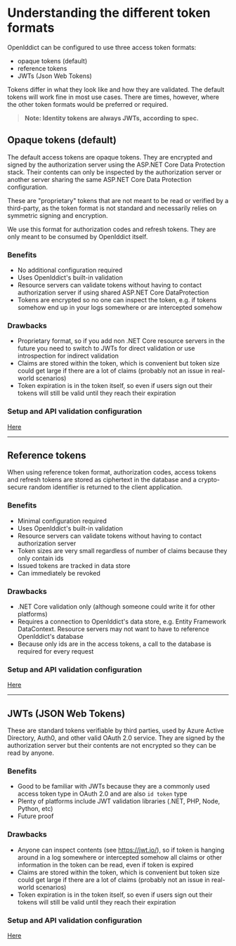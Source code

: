 # Understanding the different token formats

OpenIddict can be configured to use three access token formats:

- opaque tokens (default)
- reference tokens
- JWTs (Json Web Tokens)
 
Tokens differ in what they look like and how they are validated. The default tokens will work fine in most use cases. There are times, however, where the other token formats would be preferred or required.
 
> **Note: Identity tokens are always JWTs, according to spec.**

## Opaque tokens (default)

The default access tokens are opaque tokens. They are encrypted and signed by the authorization server using the ASP.NET Core Data Protection stack. Their contents can only be inspected by the authorization server or another server sharing the same ASP.NET Core Data Protection configuration.

These are "proprietary" tokens that are not meant to be read or verified by a third-party, as the token format is not standard and necessarily relies on symmetric signing and encryption.

We use this format for authorization codes and refresh tokens. They are only meant to be consumed by OpenIddict itself.

### Benefits
- No additional configuration required
- Uses OpenIddict's built-in validation
- Resource servers can validate tokens without having to contact authorization server if using shared ASP.NET Core DataProtection
- Tokens are encrypted so no one can inspect the token, e.g. if tokens somehow end up in your logs somewhere or are intercepted somehow

### Drawbacks
- Proprietary format, so if you add non .NET Core resource servers in the future you need to switch to JWTs for direct validation or use introspection for indirect validation
- Claims are stored within the token, which is convenient but token size could get large if there are a lot of claims (probably not an issue in real-world scenarios)
- Token expiration is in the token itself, so even if users sign out their tokens will still be valid until they reach their expiration

### Setup and API validation configuration
[Here](../configuration/token-setup-and-validation.md#default-configuration-opaque-tokens)

---

## Reference tokens
When using reference token format, authorization codes, access tokens and refresh tokens are stored as ciphertext in the database and a crypto-secure random identifier is returned to the client application.
    
### Benefits
- Minimal configuration required
- Uses OpenIddict's built-in validation
- Resource servers can validate tokens without having to contact authorization server
- Token sizes are very small regardless of number of claims because they only contain ids
- Issued tokens are tracked in data store
- Can immediately be revoked

### Drawbacks
- .NET Core validation only (although someone could write it for other platforms)
- Requires a connection to OpenIddict's data store, e.g. Entity Framework DataContext. Resource servers may not want to have to reference OpenIddict's database
- Because only ids are in the access tokens, a call to the database is required for every request

### Setup and API validation configuration
[Here](../configuration/token-setup-and-validation.md#reference-token-format)

---

## JWTs (JSON Web Tokens)
These are standard tokens verifiable by third parties, used by Azure Active Directory, Auth0, and other valid OAuth 2.0 service. They are signed by the authorization server but their contents are not encrypted so they can be read by anyone.

### Benefits
- Good to be familiar with JWTs because they are a commonly used access token type in OAuth 2.0 and are also `id token` type
- Plenty of platforms include JWT validation libraries (.NET, PHP, Node, Python, etc)
- Future proof

### Drawbacks
- Anyone can inspect contents (see https://jwt.io/), so if token is hanging around in a log somewhere or intercepted somehow all claims or other information in the token can be read, even if token is expired
- Claims are stored within the token, which is convenient but token size could get large if there are a lot of claims (probably not an issue in real-world scenarios)
- Token expiration is in the token itself, so even if users sign out their tokens will still be valid until they reach their expiration

### Setup and API validation configuration
[Here](../configuration/token-setup-and-validation.md#jwts)
 
 
